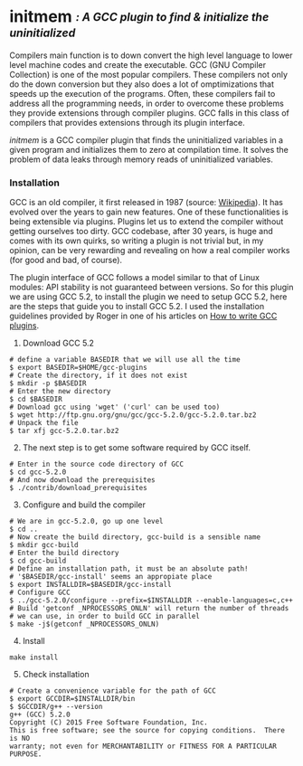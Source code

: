 # initmem <sub><sup> *: A GCC plugin to find & initialize the uninitialized* </sup></sub>

Compilers main function is to down convert the high level language to lower level machine codes and create the executable. GCC (GNU Compiler Collection) is one of the most popular compilers. These compilers not only do the down conversion but they also does a lot of omptimizations that speeds up the execution of the programs. Often, these compilers fail to address all the programming needs, in order to overcome these problems they provide extensions through compiler plugins. GCC falls in this class of compilers that provides extensions through its plugin interface.

*initmem* is a GCC compiler plugin that finds the uninitialized variables in a given program and initializes them to zero at compilation time. It solves the problem of data leaks through memory reads of uninitialized variables. 

### Installation

GCC is an old compiler, it first released in 1987 (source: [Wikipedia](https://en.wikipedia.org/wiki/GNU_Compiler_Collection)). It has evolved over the years to gain new features. One of these functionalities is being extensible via plugins. Plugins let us to extend the compiler without getting ourselves too dirty. GCC codebase, after 30 years, is huge and comes with its own quirks, so writing a plugin is not trivial but, in my opinion, can be very rewarding and revealing on how a real compiler works (for good and bad, of course). 

The plugin interface of GCC follows a model similar to that of Linux modules: API stability is not guaranteed between versions. So for this plugin we are using GCC 5.2, to install the plugin we need to setup GCC 5.2, here are the steps that guide you to install GCC 5.2. I used the installation guidelines provided by Roger in one of his articles on [How to write GCC plugins](http://thinkingeek.com/2015/08/16/a-simple-plugin-for-gcc-part-1/). 

1. Download GCC 5.2

```shell
# define a variable BASEDIR that we will use all the time
$ export BASEDIR=$HOME/gcc-plugins
# Create the directory, if it does not exist
$ mkdir -p $BASEDIR
# Enter the new directory
$ cd $BASEDIR
# Download gcc using 'wget' ('curl' can be used too)
$ wget http://ftp.gnu.org/gnu/gcc/gcc-5.2.0/gcc-5.2.0.tar.bz2
# Unpack the file
$ tar xfj gcc-5.2.0.tar.bz2
```

2. The next step is to get some software required by GCC itself. 

```shell
# Enter in the source code directory of GCC
$ cd gcc-5.2.0
# And now download the prerequisites
$ ./contrib/download_prerequisites
```

3. Configure and build the compiler

```shell
# We are in gcc-5.2.0, go up one level
$ cd ..
# Now create the build directory, gcc-build is a sensible name
$ mkdir gcc-build
# Enter the build directory
$ cd gcc-build
# Define an installation path, it must be an absolute path!
# '$BASEDIR/gcc-install' seems an appropiate place
$ export INSTALLDIR=$BASEDIR/gcc-install
# Configure GCC
$ ../gcc-5.2.0/configure --prefix=$INSTALLDIR --enable-languages=c,c++
# Build 'getconf _NPROCESSORS_ONLN' will return the number of threads
# we can use, in order to build GCC in parallel
$ make -j$(getconf _NPROCESSORS_ONLN)
```

4. Install

```shell
make install
```

5. Check installation

```shell
# Create a convenience variable for the path of GCC
$ export GCCDIR=$INSTALLDIR/bin
$ $GCCDIR/g++ --version
g++ (GCC) 5.2.0
Copyright (C) 2015 Free Software Foundation, Inc.
This is free software; see the source for copying conditions.  There is NO
warranty; not even for MERCHANTABILITY or FITNESS FOR A PARTICULAR PURPOSE.
```
